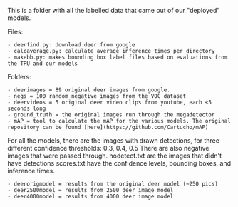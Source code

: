 This is a folder with all the labelled data that came out of our "deployed" models.

Files:

    - deerfind.py: download deer from google
    - calcaverage.py: calculate average inference times per directory
    - makebb.py: makes bounding box label files based on evaluations from the TPU and our models

Folders:

    - deerimages = 89 original deer images from google.
    - negs = 100 random negative images from the VOC dataset
    - deervideos = 5 original deer video clips from youtube, each <5 seconds long
    - ground_truth = the original images run through the megadetector
    - mAP = tool to calculate the mAP for the various models. The original repository can be found [here](https://github.com/Cartucho/mAP)

For all the models, there are the images with drawn detections, 
for three different confidence thresholds: 0.3, 0.4, 0.5
There are also negative images that were passed through.
nodetect.txt are the images that didn't have detections
scores.txt have the confidence levels, bounding boxes, and inference times.

    - deerorigmodel = results from the original deer model (~250 pics)
    - deer2500model = results from 2500 deer image model
    - deer4000model = results from 4000 deer image model
